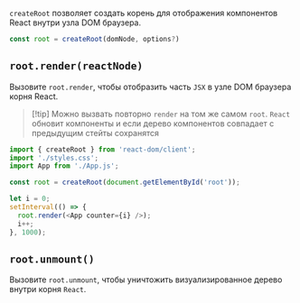 `createRoot` позволяет создать корень для отображения компонентов React внутри узла DOM браузера.

```jsx
const root = createRoot(domNode, options?)
```

## `root.render(reactNode)`

Вызовите `root.render`, чтобы отобразить часть `JSX` в узле DOM браузера корня React.

>[!tip] Можно вызвать повторно `render` на том же самом `root`. `React` обновит компоненты и если дерево компонентов совпадает с предыдущим стейты сохранятся

```js
import { createRoot } from 'react-dom/client';
import './styles.css';
import App from './App.js';

const root = createRoot(document.getElementById('root'));

let i = 0;
setInterval(() => {
  root.render(<App counter={i} />);
  i++;
}, 1000);
```

## `root.unmount()`

Вызовите `root.unmount`, чтобы уничтожить визуализированное дерево внутри корня `React`.